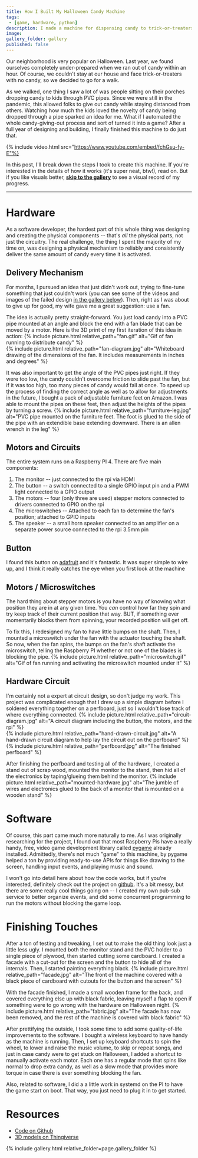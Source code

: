 ```yaml
---
title: How I Built My Halloween Candy Machine
tags:
 - [game, hardware, python]
description: I made a machine for dispensing candy to trick-or-treaters this Halloween
image:
gallery_folder: gallery
published: false
---
```


Our neighborhood is very popular on Halloween. Last year, we found ourselves completely under-prepared when we ran out of candy within an hour. Of course, we couldn't stay at our house and face trick-or-treaters with no candy, so we decided to go for a walk.

As we walked, one thing I saw a lot of was people sitting on their porches dropping candy to kids through PVC pipes. Since we were still in the pandemic, this allowed folks to give out candy while staying distanced from others. Watching how much the kids loved the novelty of candy being dropped through a pipe sparked an idea for me. What if I automated the whole candy-giving-out process and sort of turned it into a game? After a full year of designing and building, I finally finished this machine to do just that.

{% include video.html src="https://www.youtube.com/embed/fchGsu-fy-E"%}

In this post, I'll break down the steps I took to create this machine. If you're interested in the details of how it works (it's super neat, btw!), read on. But if you like visuals better, **[skip to the gallery](#gallery)** to see a visual record of my progress.

-----

# Hardware
As a software developer, the hardest part of this whole thing was designing and creating the physical components -- that's *all* the physical parts, not just the circuitry. The real challenge, the thing I spent the majority of my time on, was designing a physical mechanism to reliably and consistently deliver the same amount of candy every time it is activated.

## Delivery Mechanism
For months, I pursued an idea that just didn't work out, trying to fine-tune something that just couldn't work (you can see some of the videos and images of the failed design [in the gallery below](#gallery)).
Then, right as I was about to give up for good, my wife gave me a great suggestion: use a fan.

The idea is actually pretty straight-forward. You just load candy into a PVC pipe mounted at an angle and block the end with a fan blade that can be moved by a motor. Here is the 3D print of my first iteration of this idea in action:
{% include picture.html relative_path="fan.gif" alt="Gif of fan running to distribute candy" %}
<br/>
{% include picture.html relative_path="fan-diagram.jpg" alt="Whiteboard drawing of the dimensions of the fan. It includes measurements in inches and degrees" %}

It was also important to get the angle of the PVC pipes just right. If they were too low, the candy couldn't overcome friction to slide past the fan, but if it was too high, too many pieces of candy would fall at once.
To speed up the process of finding the correct angle as well as to allow for adjustments in the future, I bought a pack of adjustable furniture feet on Amazon. I was able to mount the pipes on these feet, then adjust the heights of the pipes by turning a screw.
{% include picture.html relative_path="furniture-leg.jpg" alt="PVC pipe mounted on the furniture feet. The foot is glued to the side of the pipe with an extendible base extending downward. There is an allen wrench in the leg" %}

## Motors and Circuits
The entire system runs on a Raspberry PI 4. There are five main components:
1. The monitor -- just connected to the rpi via HDMI
1. The button -- a switch connected to a single GPIO input pin and a PWM light connected to a GPIO output
1. The motors -- four (only three are used) stepper motors connected to drivers connected to GPIO on the rpi
1. The microswitches -- Attached to each fan to determine the fan's position; attached to GPIO inputs
1. The speaker -- a small horn speaker connected to an amplifier on a separate power source connected to the rpi 3.5mm pin

## Button
I found this button on [adafruit](https://www.adafruit.com/product/1185) and it's fantastic. It was super simple to wire up, and I think it really catches the eye when you first look at the machine

## Motors / Microswitches
The hard thing about stepper motors is you have no way of knowing what position they are in at any given time. You _can_ control how far they spin and try keep track of their current position that way. BUT, if something ever momentarily blocks them from spinning,
your recorded position will get off.

To fix this, I redesigned my fan to have little bumps on the shaft. Then, I mounted a microswitch under the fan with the actuator touching the shaft. So now, when the fan spins, the bumps on the fan's shaft activate the microswitch, telling the Raspberry PI whether or not one of the blades is blocking the pipe.
{% include picture.html relative_path="microswitch.gif" alt="Gif of fan running and activating the microswitch mounted under it" %}

## Hardware Circuit
I'm certainly not a expert at circuit design, so don't judge my work. This project was complicated enough that I drew up a simple diagram before I soldered everything together on a perfboard, just so I wouldn't lose track of where everything connected.
{% include picture.html relative_path="circuit-diagram.jpg" alt="A circuit diagram including the button, the motors, and the rpi" %}
<br/>
{% include picture.html relative_path="hand-drawn-circuit.jpg" alt="A hand-drawn circuit diagram to help lay the circuit out on the perfboard" %}
<br/>
{% include picture.html relative_path="perfboard.jpg" alt="The finished perfboard" %}

After finishing the perfboard and testing all of the hardware, I created a stand out of scrap wood, mounted the monitor to the stand, then hid all of the electronics by taping/glueing them behind the monitor.
{% include picture.html relative_path="mounted-hardware.jpg" alt="The jumble of wires and electronics glued to the back of a monitor that is mounted on a wooden stand" %}

# Software
Of course, this part came much more naturally to me. As I was originally researching for the project, I found out that most Raspberry Pis have a really handy, free, video game development library called [pygame](https://www.pygame.org) already installed. Admittedly, there's not much "game" to this machine,
by pygame helped a ton by providing ready-to-use APIs for things like drawing to the screen, handling input events, and playing music and sound.

I won't go into detail here about how the code works, but if you're interested, definitely check out the project on [github](https://github.com/cnorick/halloween_dispenser_public). It's a bit messy, but there are some really cool
things going on -- I created my own pub-sub service to better organize events, and did some concurrent programming to run the motors without blocking the game loop.

# Finishing Touches
After a ton of testing and tweaking, I set out to make the old thing look just a little less ugly. I mounted both the monitor stand and the PVC holder to a single piece of plywood, then started cutting some cardboard.
I created a facade with a cut-out for the screen and the button to hide all of the internals. Then, I started painting everything black.
{% include picture.html relative_path="facade.jpg" alt="The front of the machine covered with a black piece of cardboard with cutouts for the button and the screen" %}

With the facade finished, I made a small wooden frame for the back, and covered everything else up with black fabric, leaving myself a flap to open if something were to go wrong with the hardware on Halloween night.
{% include picture.html relative_path="fabric.jpg" alt="The facade has now been removed, and the rest of the machine is covered with black fabric" %}

After prettifying the outside, I took some time to add some quality-of-life improvements to the software. I bought a wireless keyboard to have handy as the machine is running.
Then, I set up keyboard shortcuts to spin the wheel, to lower and raise the music volume, to skip or repeat songs, and just in case candy were to get stuck on Halloween, I added a
shortcut to manually activate each motor. Each one has a regular mode that spins like normal to drop extra candy, as well as a slow mode that provides more torque in case there is ever
something blocking the fan.

Also, related to software, I did a a little work in systemd on the PI to have the game start on boot. That way, you just need to plug it in to get started.

# Resources
- [Code on Github](https://github.com/cnorick/halloween_dispenser_public)
- [3D models on Thingiverse](https://www.thingiverse.com/thing:5563815)

{% include gallery.html relative_folder=page.gallery_folder %}